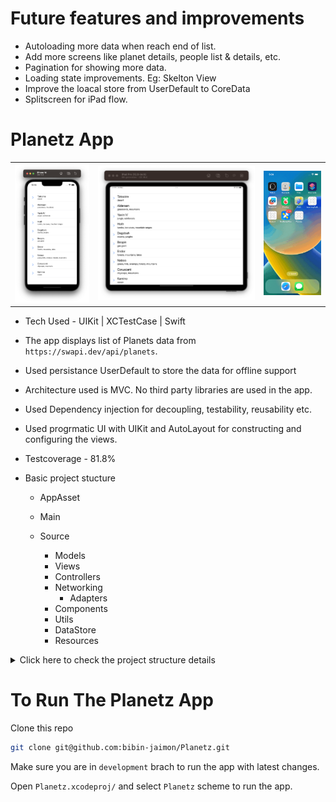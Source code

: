 # Future features and improvements
- Autoloading more data when reach end of list.
- Add more screens like planet details, people list & details, etc.
- Pagination for showing more data.
- Loading state improvements. Eg: Skelton View
- Improve the loacal store from UserDefault to CoreData
- Splitscreen for iPad flow.

# Planetz App

<table>
<td width="25%">
<img src="Screenshots/iphone.png"></img>
</td>
<td width="50%">
<img src="Screenshots/ipad.png"></img>
</td>
<td width="20%">
<img src="Screenshots/record.gif"></img>
</td>
</tr>
<table>

- Tech Used - UIKit | XCTestCase | Swift
- The app displays list of Planets data from `https://swapi.dev/api/planets`. 
- Used persistance UserDefault to store the data for offline support
- Architecture used is MVC. No third party libraries are used in the app.
- Used Dependency injection for decoupling, testability, reusability etc.
- Used progrmatic UI with UIKit and AutoLayout for constructing and configuring the views.
- Testcoverage - 81.8%
- Basic project stucture
    
    - AppAsset
    - Main
    - Source

        - Models
        - Views
        - Controllers
        - Networking
            - Adapters
        - Components
        - Utils
        - DataStore
        - Resources 
<details>
  <summary>Click here to check the project structure details</summary>
  
- `AppAssets` will have the files like Launchscreen xib, test plan, asset catalog, etc.
- `Main` will have the starting point of the app like AppDelegate, SceneDelegate, etc.
- `Source` will have all the other swift files
- `Source > Models` will have all the model related to this project
- `Source > Views` will have all the screens
- `Source > Controllers` will have the controllers
- `Source > Networking` will have all the network related implementation to fetch data from server.
- `Source > Networking > Adapters` will have implementations to create network request.
- `Source > Components` will have all the reusable UI components.
- `Source > Utils` will have helpers to make development easier.
- `Source > DataStore` will have implementation to supprot offline storage
- `Source > Resources` will have app constants.

</details>

# To Run The Planetz App
Clone this repo
```bash
git clone git@github.com:bibin-jaimon/Planetz.git
```

Make sure you are in `development` brach to run the app with latest changes.

Open `Planetz.xcodeproj/` and select `Planetz` scheme to run the app.
